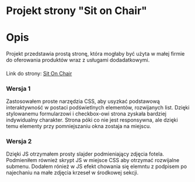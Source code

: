    # Projekt strony "Sit on Chair"


# Opis

Projekt przedstawia  prostą stronę, która mogłaby być użyta w małej firmie do oferowania produktów wraz z usługami dodadatkowymi. 

####

Link do strony: [Sit On Chair](https://morawskioz.github.io/SIT_ON_CHAIR/)
 
### Wersja 1
Zastosowałem proste narzędzia CSS, aby usyzkać podstawową interaktywność w postaci podświetlnych elementów,
rozwijanych list. Dzięki stylowanemu formularzowi i checkbox-owi strona zyskała bardziej indywidualny charakter.
Strona póki co nie jest responsywna, ale dzięki temu elementy przy pomniejszaniu okna zostaja na miejscu.


### Wersja 2
Dzięki JS otrzymałem prosty slajder podmieniający zdjęcia fotela.
Podmieniłem również skrypt JS w miejsce CSS aby otrzymać rozwijalne submenu.
Dodałem rónież w JS efekt chowania się elemntu z podpisem po najechaniu na małe zdjęcia krzeseł w środkowej sekcji.



